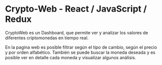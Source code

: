 # Crypto-Web - React / JavaScript / Redux
CryptoWeb es un Dashboard, que permite ver y analizar los valores de diferentes criptomonedas en tiempo real.

En la pagina web es posible filtrar según el tipo de cambio, según el precio y por orden alfabético.
También se puede buscar la moneda deseada y es posible ver en detalle cada moneda y visualizar algunos análisis.
